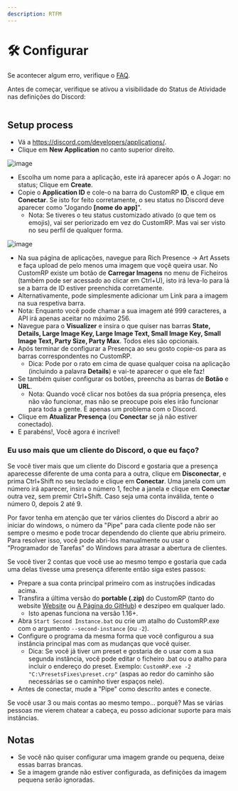 ```yaml
---
description: RTFM
---
```


# 🛠 Configurar

Se acontecer algum erro, verifique o [FAQ](faq.md).

Antes de começar, verifique se ativou a visibilidade do Status de Atividade nas definições do Discord:

<figure><img src="https://user-images.githubusercontent.com/63465951/195862088-05f85566-77fa-4654-a62a-faeaee538a46.jpg" alt=""><figcaption></figcaption></figure>

## Setup process

* Vá a https://discord.com/developers/applications/.
* Clique em **New Application** no canto superior direito.

![image](https://user-images.githubusercontent.com/2225711/161050202-c796103d-6712-401e-be96-3f3712512375.png)

* Escolha um nome para a aplicação, este irá aparecer após o A Jogar: no status; Clique em **Create**.
* Copie o **Application ID** e cole-o na barra do CustomRP **ID**, e clique em **Conectar**. Se isto for feito corretamente, o seu status no Discord deve aparecer como "Jogando **\[nome do app]**".
  * Nota: Se tiveres o teu status customizado ativado (o que tem os emojis), vai ser periorizado em vez do CustomRP. Mas vai ser visto no seu perfil de qualquer forma.

![image](https://user-images.githubusercontent.com/2225711/161050341-8169af53-5d3f-44d6-b745-cc711e8d1476.png)

  * Na sua página de aplicações, navegue para Rich Presence -> Art Assets e faça upload de pelo menos uma imagem que voçê queira usar. No CustomRP existe um botão de **Carregar Imagens** no menu de Ficheiros (também pode ser acessado ao clicar em Ctrl+U), isto irá leva-lo para lá se a barra de ID estiver preenchida corretamente.
  * Alternativamente, pode simplesmente adicionar um Link para a imagem na sua respetiva barra.
  * Nota: Enquanto você pode chamar a sua imagem até 999 caracteres, a API irá apenas aceitar no máximo 256.
* Navegue para o **Visualizer** e insira o que quiser nas barras **State, Details, Large Image Key, Large Image Text, Small Image Key, Small Image Text, Party Size, Party Max**. Todos eles são opcionais.
* Após terminar de configurar a Presença ao seu gosto copie-os para as barras correspondentes no CustomRP.
  * Dica: Pode por o rato em cima de quase qualquer coisa na aplicação (incluindo a palavra **Details**) e vai-te aparecer o que ele faz!
* Se também quiser configurar os botões, preencha as barras de **Botão** e **URL**.
  * Nota: Quando você clicar nos botões da sua própria presença, eles não vão funcionar, mas não se preocupe pois eles irão funcionar para toda a gente. É apenas um problema com o Discord.
* Clique em **Atualizar Presença** (ou **Conectar** se já não estiver conectado).
* E parabéns!, Você agora é incrível!

### Eu uso mais que um cliente do Discord, o que eu faço?

Se você tiver mais que um cliente do Discord e gostaria que a presença aparecesse diferente de uma conta para a outra, clique em **Disconectar**, e prima Ctrl+Shift no seu teclado e clique em **Conectar**. Uma janela com um número irá aparecer, insira o número 1, feche a janela e clique em **Conectar** outra vez, sem premir Ctrl+Shift. Caso seja uma conta inválida, tente o número 0, depois 2 até 9.

Por favor tenha em atenção que ter vários clientes do Discord a abrir ao iniciar do windows, o número da "Pipe" para cada cliente pode não ser sempre o mesmo e pode trocar dependendo do cliente que abriu primeiro. Para resolver isso, você pode abri-los manualmente ou usar o "Programador de Tarefas" do Windows para atrasar a abertura de clientes.

Se você tiver 2 contas que você use ao mesmo tempo e gostaria que cada uma delas tivesse uma presença diferente então siga estes passos:

* Prepare a sua conta principal primeiro com as instruções indicadas acima.
* Transfira a última versão do **portable (.zip)** do CustomRP (tanto do website [Website](https://www.customrp.xyz) ou [A Página do GitHub](https://github.com/maximmax42/Discord-CustomRP/releases/latest)) e deszipeo em qualquer lado.
  * Isto apenas funciona na versão 1.16+.
* Abra `Start Second Instance.bat` ou crie um atalho do CustomRP.exe com o argumento `--second-instance` (ou `-2`).
* Configure o programa da mesma forma que você configurou a sua instância principal mas com as mudanças que você quiser.
  * Dica: Se você já tiver um preset e gostaria de o usar com a sua segunda instância, você pode editar o ficheiro .bat ou o atalho para incluir o endereço do preset. Exemplo: `CustomRP.exe -2 "C:\PresetsFixes\preset.crp"` (aspas ao redor do caminho são necessárias se o caminho tiver espaços nele).
* Antes de conectar, mude a "Pipe" como descrito antes e conecte.

Se você usar 3 ou mais contas ao mesmo tempo... porquê? Mas se várias pessoas me vierem chatear a cabeça, eu posso adicionar suporte para mais instâncias.

## Notas

* Se você não quiser configurar uma imagem grande ou pequena, deixe essas barras brancas.
* Se a imagem grande não estiver configurada, as definições da imagem pequena serão ignoradas.
